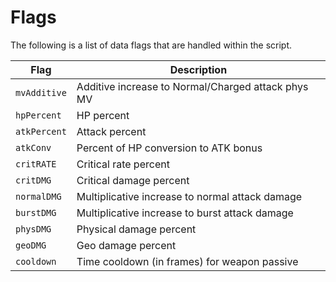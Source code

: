 # Flags

The following is a list of data flags that are handled within the script.

| Flag         | Description                                        |
| ------------ | -------------------------------------------------- |
| `mvAdditive` | Additive increase to Normal/Charged attack phys MV |
| `hpPercent`  | HP percent                                         |
| `atkPercent` | Attack percent                                     |
| `atkConv`    | Percent of HP conversion to ATK bonus              |
| `critRATE`   | Critical rate percent                              |
| `critDMG`    | Critical damage percent                            |
| `normalDMG`  | Multiplicative increase to normal attack damage    |
| `burstDMG`   | Multiplicative increase to burst attack damage     |
| `physDMG`    | Physical damage percent                            |
| `geoDMG`     | Geo damage percent                                 |
| `cooldown`   | Time cooldown (in frames) for weapon passive       |
